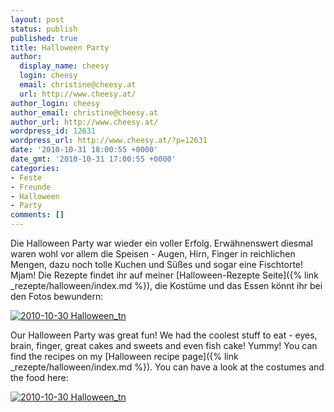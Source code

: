 ```yaml
---
layout: post
status: publish
published: true
title: Halloween Party
author:
  display_name: cheesy
  login: cheesy
  email: christine@cheesy.at
  url: http://www.cheesy.at/
author_login: cheesy
author_email: christine@cheesy.at
author_url: http://www.cheesy.at/
wordpress_id: 12631
wordpress_url: http://www.cheesy.at/?p=12631
date: '2010-10-31 18:00:55 +0000'
date_gmt: '2010-10-31 17:00:55 +0000'
categories:
- Feste
- Freunde
- Halloween
- Party
comments: []
---
```

<!--:de-->Die Halloween Party war wieder ein voller Erfolg. Erwähnenswert diesmal waren wohl vor allem die Speisen - Augen, Hirn, Finger in reichlichen Mengen, dazu noch tolle Kuchen und Süßes und sogar eine Fischtorte! Mjam! Die Rezepte findet ihr auf meiner [Halloween-Rezepte Seite]({% link _rezepte/halloween/index.md %}), die Kostüme und das Essen könnt ihr bei den Fotos bewundern:
[![](http://www.cheesy.at/wp-content/uploads/2010/10/halloween-party/2010-10-30-Halloween_tn.jpg "2010-10-30 Halloween\_tn")](http://www.cheesy.at/photos/feiern/x2010/halloween-party/)
<!--:--><!--:en-->Our Halloween Party was great fun! We had the coolest stuff to eat - eyes, brain, finger, great cakes and sweets and even fish cake! Yummy! You can find the recipes on my [Halloween recipe page]({% link _rezepte/halloween/index.md %}). You can have a look at the costumes and the food here:
[![](http://www.cheesy.at/wp-content/uploads/2010/10/halloween-party/2010-10-30-Halloween_tn.jpg "2010-10-30 Halloween\_tn")](http://www.cheesy.at/en/photos/feiern/x2010/halloween-party/)
<!--:-->
